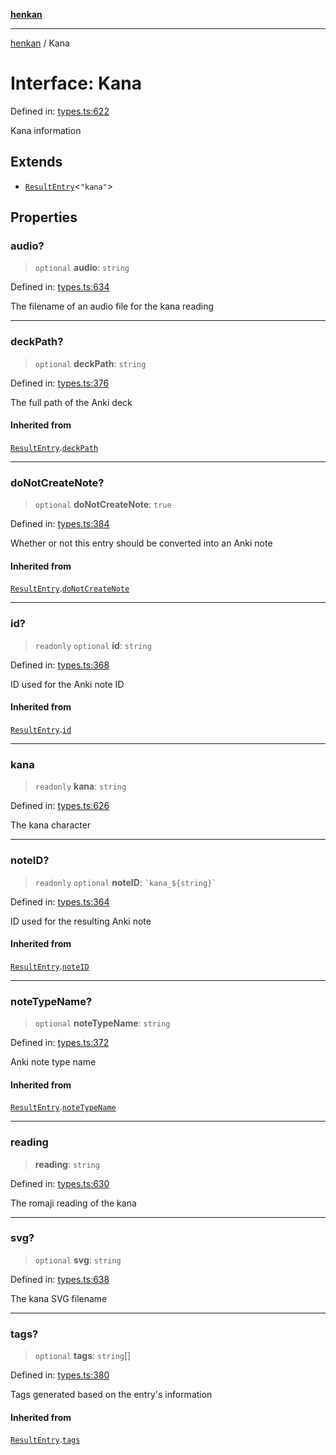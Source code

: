 [**henkan**](../README.md)

***

[henkan](../README.md) / Kana

# Interface: Kana

Defined in: [types.ts:622](https://github.com/Ronokof/Henkan/blob/207e0013c3766c7ef3adabde09be5f84497f2607/src/types.ts#L622)

Kana information

## Extends

- [`ResultEntry`](ResultEntry.md)\<`"kana"`\>

## Properties

### audio?

> `optional` **audio**: `string`

Defined in: [types.ts:634](https://github.com/Ronokof/Henkan/blob/207e0013c3766c7ef3adabde09be5f84497f2607/src/types.ts#L634)

The filename of an audio file for the kana reading

***

### deckPath?

> `optional` **deckPath**: `string`

Defined in: [types.ts:376](https://github.com/Ronokof/Henkan/blob/207e0013c3766c7ef3adabde09be5f84497f2607/src/types.ts#L376)

The full path of the Anki deck

#### Inherited from

[`ResultEntry`](ResultEntry.md).[`deckPath`](ResultEntry.md#deckpath)

***

### doNotCreateNote?

> `optional` **doNotCreateNote**: `true`

Defined in: [types.ts:384](https://github.com/Ronokof/Henkan/blob/207e0013c3766c7ef3adabde09be5f84497f2607/src/types.ts#L384)

Whether or not this entry should be converted into an Anki note

#### Inherited from

[`ResultEntry`](ResultEntry.md).[`doNotCreateNote`](ResultEntry.md#donotcreatenote)

***

### id?

> `readonly` `optional` **id**: `string`

Defined in: [types.ts:368](https://github.com/Ronokof/Henkan/blob/207e0013c3766c7ef3adabde09be5f84497f2607/src/types.ts#L368)

ID used for the Anki note ID

#### Inherited from

[`ResultEntry`](ResultEntry.md).[`id`](ResultEntry.md#id)

***

### kana

> `readonly` **kana**: `string`

Defined in: [types.ts:626](https://github.com/Ronokof/Henkan/blob/207e0013c3766c7ef3adabde09be5f84497f2607/src/types.ts#L626)

The kana character

***

### noteID?

> `readonly` `optional` **noteID**: `` `kana_${string}` ``

Defined in: [types.ts:364](https://github.com/Ronokof/Henkan/blob/207e0013c3766c7ef3adabde09be5f84497f2607/src/types.ts#L364)

ID used for the resulting Anki note

#### Inherited from

[`ResultEntry`](ResultEntry.md).[`noteID`](ResultEntry.md#noteid)

***

### noteTypeName?

> `optional` **noteTypeName**: `string`

Defined in: [types.ts:372](https://github.com/Ronokof/Henkan/blob/207e0013c3766c7ef3adabde09be5f84497f2607/src/types.ts#L372)

Anki note type name

#### Inherited from

[`ResultEntry`](ResultEntry.md).[`noteTypeName`](ResultEntry.md#notetypename)

***

### reading

> **reading**: `string`

Defined in: [types.ts:630](https://github.com/Ronokof/Henkan/blob/207e0013c3766c7ef3adabde09be5f84497f2607/src/types.ts#L630)

The romaji reading of the kana

***

### svg?

> `optional` **svg**: `string`

Defined in: [types.ts:638](https://github.com/Ronokof/Henkan/blob/207e0013c3766c7ef3adabde09be5f84497f2607/src/types.ts#L638)

The kana SVG filename

***

### tags?

> `optional` **tags**: `string`[]

Defined in: [types.ts:380](https://github.com/Ronokof/Henkan/blob/207e0013c3766c7ef3adabde09be5f84497f2607/src/types.ts#L380)

Tags generated based on the entry's information

#### Inherited from

[`ResultEntry`](ResultEntry.md).[`tags`](ResultEntry.md#tags)
